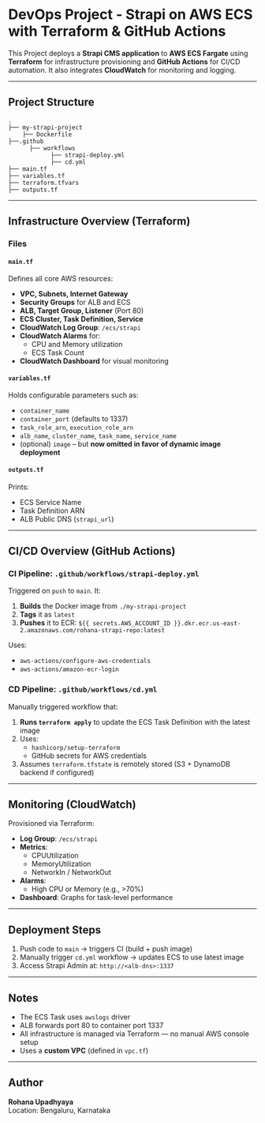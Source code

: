 # DevOps Project - Strapi on AWS ECS with Terraform & GitHub Actions

This Project deploys a **Strapi CMS application** to **AWS ECS Fargate** using **Terraform** for infrastructure provisioning and **GitHub Actions** for CI/CD automation. It also integrates **CloudWatch** for monitoring and logging.

---
## Project Structure

```
.
├── my-strapi-project
    ├── Dockerfile
├──.github
      ├── workflows
            ├── strapi-deploy.yml
            ├── cd.yml
├── main.tf
├── variables.tf
├── terraform.tfvars
├── outputs.tf
```

---

## Infrastructure Overview (Terraform)

### Files

#### `main.tf`
Defines all core AWS resources:
- **VPC, Subnets, Internet Gateway**
- **Security Groups** for ALB and ECS
- **ALB, Target Group, Listener** (Port 80)
- **ECS Cluster, Task Definition, Service**
- **CloudWatch Log Group**: `/ecs/strapi`
- **CloudWatch Alarms** for:
  - CPU and Memory utilization
  - ECS Task Count
- **CloudWatch Dashboard** for visual monitoring

#### `variables.tf`
Holds configurable parameters such as:
- `container_name`
- `container_port` (defaults to 1337)
- `task_role_arn`, `execution_role_arn`
- `alb_name`, `cluster_name`, `task_name`, `service_name`
- (optional) `image` – but **now omitted in favor of dynamic image deployment**

#### `outputs.tf`
Prints:
- ECS Service Name
- Task Definition ARN
- ALB Public DNS (`strapi_url`)

---

## CI/CD Overview (GitHub Actions)

### CI Pipeline: `.github/workflows/strapi-deploy.yml`

Triggered on `push` to `main`. It:
1. **Builds** the Docker image from `./my-strapi-project`
2. **Tags** it as `latest`
3. **Pushes** it to ECR: `${{ secrets.AWS_ACCOUNT_ID }}.dkr.ecr.us-east-2.amazonaws.com/rohana-strapi-repo:latest`

Uses:
- `aws-actions/configure-aws-credentials`
- `aws-actions/amazon-ecr-login`

### CD Pipeline: `.github/workflows/cd.yml`

Manually triggered workflow that:
1. **Runs `terraform apply`** to update the ECS Task Definition with the latest image
2. Uses:
   - `hashicorp/setup-terraform`
   - GitHub secrets for AWS credentials
3. Assumes `terraform.tfstate` is remotely stored (S3 + DynamoDB backend if configured)

---

## Monitoring (CloudWatch)

Provisioned via Terraform:
- **Log Group**: `/ecs/strapi`
- **Metrics**:
  - CPUUtilization
  - MemoryUtilization
  - NetworkIn / NetworkOut
- **Alarms**:
  - High CPU or Memory (e.g., >70%)
- **Dashboard**: Graphs for task-level performance

---

## Deployment Steps

1. Push code to `main` → triggers CI (build + push image)
2. Manually trigger `cd.yml` workflow → updates ECS to use latest image
3. Access Strapi Admin at: `http://<alb-dns>:1337`

---

## Notes

- The ECS Task uses `awslogs` driver
- ALB forwards port 80 to container port 1337
- All infrastructure is managed via Terraform — no manual AWS console setup
- Uses a **custom VPC** (defined in `vpc.tf`)

---
## Author

**Rohana Upadhyaya**    
Location: Bengaluru, Karnataka

